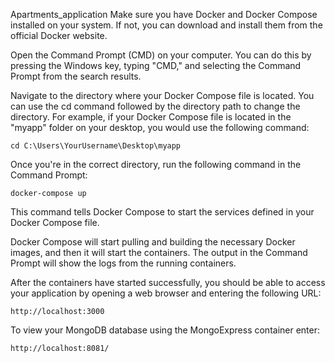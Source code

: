 Apartments_application Make sure you have Docker and Docker Compose installed on your system. If not, you can download and install them from the official Docker website.

Open the Command Prompt (CMD) on your computer. You can do this by pressing the Windows key, typing "CMD," and selecting the Command Prompt from the search results.

Navigate to the directory where your Docker Compose file is located. You can use the cd command followed by the directory path to change the directory. For example, if your Docker Compose file is located in the "myapp" folder on your desktop, you would use the following command:

`cd C:\Users\YourUsername\Desktop\myapp`

Once you're in the correct directory, run the following command in the Command Prompt:

`docker-compose up`

This command tells Docker Compose to start the services defined in your Docker Compose file.

Docker Compose will start pulling and building the necessary Docker images, and then it will start the containers. The output in the Command Prompt will show the logs from the running containers.

After the containers have started successfully, you should be able to access your application by opening a web browser and entering the following URL:

`http://localhost:3000`

To view your MongoDB database using the MongoExpress container enter:

`http://localhost:8081/`
